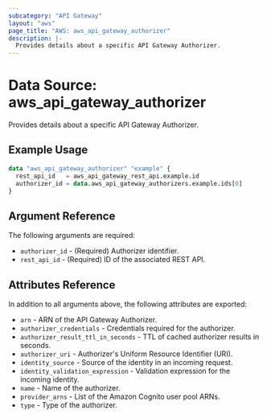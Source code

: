 ```yaml
---
subcategory: "API Gateway"
layout: "aws"
page_title: "AWS: aws_api_gateway_authorizer"
description: |-
  Provides details about a specific API Gateway Authorizer.
---
```


# Data Source: aws_api_gateway_authorizer

Provides details about a specific API Gateway Authorizer.

## Example Usage

```terraform
data "aws_api_gateway_authorizer" "example" {
  rest_api_id   = aws_api_gateway_rest_api.example.id
  authorizer_id = data.aws_api_gateway_authorizers.example.ids[0]
}
```

## Argument Reference

The following arguments are required:

* `authorizer_id` - (Required) Authorizer identifier.
* `rest_api_id` - (Required) ID of the associated REST API.

## Attributes Reference

In addition to all arguments above, the following attributes are exported:

* `arn` - ARN of the API Gateway Authorizer.
* `authorizer_credentials` - Credentials required for the authorizer.
* `authorizer_result_ttl_in_seconds` - TTL of cached authorizer results in seconds.
* `authorizer_uri` - Authorizer's Uniform Resource Identifier (URI).
* `identity_source` - Source of the identity in an incoming request.
* `identity_validation_expression` - Validation expression for the incoming identity.
* `name` - Name of the authorizer.
* `provider_arns` - List of the Amazon Cognito user pool ARNs.
* `type` - Type of the authorizer.